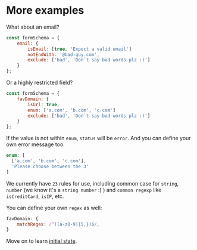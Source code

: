 # More examples

What about an email?

```javascript
const formSchema = {
    email: {
        isEmail: [true, 'Expect a valid email']
        notEndWith: '@bad-guy.com',
        exclude: ['bad', 'Don`t say bad words plz :)']
    }
};
```

Or a highly restricted field?

```javascript
const formSchema = {
    favDomain: {
        isUrl: true,
        enum: ['a.com', 'b.com', 'c.com']
        exclude: ['bad', 'Don`t say bad words plz :)']
    }
};
```

If the value is not within `enum`, `status` will be `error`. And you can define your own error message too.

```javascript
enum: [
  ['a.com', 'b.com', 'c.com'],
  'Please choose between the 3'
]
```

We currently have `23` rules for use, including common case for `string`, `number` (we know it's a `string number` :) ) and `common regexp` like `isCreditCard`, `isIP`, etc.

You can define your own `regex` as well:

```javascript
favDomain: {
    matchRegex: /^([a-z0-9]{5,})$/,
}
```

Move on to learn [initial state](/initial-state).
